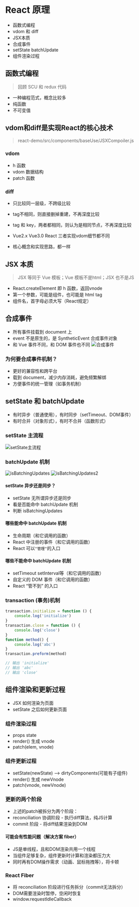 # React 原理
- 函数式编程
- vdom 和 diff
- JSX本质
- 合成事件
- setState batchUpdate
- 组件渲染过程

## 函数式编程
> 回顾 SCU 和 redux 代码
- 一种编程范式，概念比较多
- 纯函数
- 不可变值

## vdom和diff是实现React的核心技术
> react-demo/src/components/baseUse/JSXCompoiler.js

### vdom
- h 函数
- vdom 数据结构
- patch 函数

### diff
- 只比较同一层级，不跨级比较
- tag不相同，则直接删掉重建，不再深度比较
- tag 和 key，两者都相同，则认为是相同节点，不再深度比较

- Vue2.x Vue3.0 React 三者实现vdom细节都不同
- 核心概念和实现思路，都一样

## JSX 本质
> JSX 等同于 Vue 模板；Vue 模板不是html；JSX 也不是JS

- React.createElement 即 h 函数，返回vnode
- 第一个参数，可能是组件，也可能是 html tag
- 组件名，首字母必须大写（React规定）

## 合成事件
- 所有事件挂载到 document 上
- event 不是原生的，是 SyntheticEvent 合成事件对象
- 和 Vue 事件不同，和 DOM 事件也不同
![合成事件](./assets/images/合成事件.png)

### 为何要合成事件机制？
- 更好的兼容性和跨平台
- 载到 document，减少内存消耗，避免频繁解绑
- 方便事件的统一管理（如事务机制）

## setState 和 batchUpdate
- 有时异步（普通使用），有时同步（setTimeout、DOM事件）
- 有时合并（对象形式），有时不合并（函数形式）

### setState 主流程
![setState主流程](./assets/images/setState主流程.png)

### batchUpdate 机制
![isBatchingUpdates](./assets/images/isBatchingUpdates.png)
![isBatchingUpdates2](./assets/images/isBatchingUpdates2.png)

#### setState 异步还是同步？
- setState 无所谓异步还是同步
- 看是否能命中 batchUpdate 机制
- 判断 isBatchingUpdates

#### 哪些能命中 batchUpdate 机制
- 生命周期（和它调用的函数）
- React 中注册的事件（和它调用的函数）
- React 可以`"管理"`的入口

#### 哪些不能命中 batchUpdate 机制
- setTimeout setInterval等（和它调用的函数）
- 自定义的 DOM 事件（和它调用的函数）
- React “管不到” 的入口

### transaction (事务)机制
```javascript
transaction.initialize = function () {
    console.log('initialize')
}
transaction.close = function () {
    console.log('close')
}
function method() {
    console.log('abc')
}
transaction.preform(method)

// 输出 'initialize'
// 输出 'abc'
// 输出 'close'
```

## 组件渲染和更新过程
- JSX 如何渲染为页面
- setState 之后如何更新页面

### 组件渲染过程
- props state
- render() 生成 vnode
- patch(elem, vnode)

### 组件更新过程
- setState(newState) --> dirtyComponents(可能有子组件)
- render() 生成 newVnode
- patch(vnode, newVnode)

### 更新的两个阶段
- 上述的patch被拆分为两个阶段：
- reconciliation 协调阶段 - 执行diff算法，纯JS计算
- commit 阶段 - 将diff结果渲染到DOM

#### 可能会有性能问题（解决方案 fiber）
- JS是单线程，且和DOM渲染共用一个线程
- 当组件足够复杂，组件更新时计算和渲染都压力大
- 同时再有DOM操作需求（动画、鼠标拖拽等），将卡顿

### React Fiber
- 将 reconciliation 阶段进行任务拆分（commit无法拆分）
- DOM需要渲染时暂停，空闲时恢复
- window.requestIdleCallback